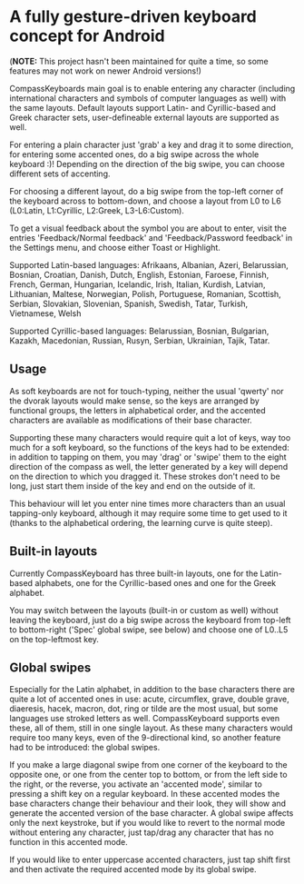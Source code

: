 # A fully gesture-driven keyboard concept for Android

(**NOTE:** This project hasn't been maintained for quite a time, so some features may not work on newer Android versions!)

CompassKeyboards main goal is to enable entering any character (including international characters and symbols of computer
languages as well) with the same layouts. Default layouts support Latin- and Cyrillic-based and Greek character sets,
user-defineable external layouts are supported as well.

For entering a plain character just 'grab' a key and drag it to some direction, for entering some accented ones, do a big swipe
across the whole keyboard :)! Depending on the direction of the big swipe, you can choose different sets of accenting.

For choosing a different layout, do a big swipe from the top-left corner of the keyboard across to bottom-down, and choose a
layout from L0 to L6 (L0:Latin, L1:Cyrillic, L2:Greek, L3-L6:Custom).

To get a visual feedback about the symbol you are about to enter, visit the entries 'Feedback/Normal feedback' and
'Feedback/Password feedback' in the Settings menu, and choose either Toast or Highlight.

Supported Latin-based languages:
Afrikaans, Albanian, Azeri, Belarussian, Bosnian, Croatian, Danish, Dutch, English, Estonian, Faroese, Finnish, French, German,
Hungarian, Icelandic, Irish, Italian, Kurdish, Latvian, Lithuanian, Maltese, Norwegian, Polish, Portuguese, Romanian, Scottish, Serbian, Slovakian, Slovenian, Spanish, Swedish, Tatar, Turkish, Vietnamese, Welsh

Supported Cyrillic-based languages:
Belarussian, Bosnian, Bulgarian, Kazakh, Macedonian, Russian, Rusyn, Serbian, Ukrainian, Tajik, Tatar.


## Usage

As soft keyboards are not for touch-typing, neither the usual 'qwerty' nor the dvorak layouts would make sense, so the keys are
arranged by functional groups, the letters in alphabetical order, and the accented characters are available as modifications of
their base character.

Supporting these many characters would require quit a lot of keys, way too much for a soft keyboard, so the functions of the keys
had to be extended: in addition to tapping on them, you may 'drag' or 'swipe' them to the eight direction of the compass as well,
the letter generated by a key will depend on the direction to which you dragged it. These strokes don't need to be long, just
start them inside of the key and end on the outside of it.

This behaviour will let you enter nine times more characters than an usual tapping-only keyboard, although it may require some
time to get used to it (thanks to the alphabetical ordering, the learning curve is quite steep).


## Built-in layouts

Currently CompassKeyboard has three built-in layouts, one for the Latin-based alphabets, one for the Cyrillic-based ones and one
for the Greek alphabet.

You may switch between the layouts (built-in or custom as well) without leaving the keyboard, just do a big swipe across the
keyboard from top-left to bottom-right ('Spec' global swipe, see below) and choose one of L0..L5 on the top-leftmost key.


## Global swipes

Especially for the Latin alphabet, in addition to the base characters there are quite a lot of accented ones in use: acute,
circumflex, grave, double grave, diaeresis, hacek, macron, dot, ring or tilde are the most usual, but some languages use stroked
letters as well. CompassKeyboard supports even these, all of them, still in one single layout. As these many characters would
require too many keys, even of the 9-directional kind, so another feature had to be introduced: the global swipes.

If you make a large diagonal swipe from one corner of the keyboard to the opposite one, or one from the center top to bottom, or
from the left side to the right, or the reverse, you activate an 'accented mode', similar to pressing a shift key on a regular
keyboard. In these accented modes the base characters change their behaviour and their look, they will show and generate the
accented version of the base character. A global swipe affects only the next keystroke, but if you would like to revert to the
normal mode without entering any character, just tap/drag any character that has no function in this accented mode.

If you would like to enter uppercase accented characters, just tap shift first and then activate the required accented mode by
its global swipe.
